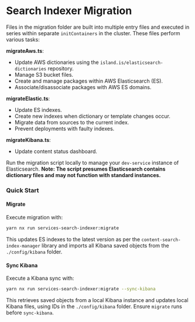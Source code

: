 # Search Indexer Migration

Files in the migration folder are built into multiple entry files and executed in series within separate `initContainers` in the cluster. These files perform various tasks:

**migrateAws.ts**:

- Update AWS dictionaries using the `island.is/elasticsearch-dictionaries` repository.
- Manage S3 bucket files.
- Create and manage packages within AWS Elasticsearch (ES).
- Associate/disassociate packages with AWS ES domains.

**migrateElastic.ts**:

- Update ES indexes.
- Create new indexes when dictionary or template changes occur.
- Migrate data from sources to the current index.
- Prevent deployments with faulty indexes.

**migrateKibana.ts**:

- Update content status dashboard.

Run the migration script locally to manage your `dev-service` instance of Elasticsearch. **Note: The script presumes Elasticsearch contains dictionary files and may not function with standard instances.**

### Quick Start

#### Migrate

Execute migration with:

```bash
yarn nx run services-search-indexer:migrate
```

This updates ES indexes to the latest version as per the `content-search-index-manager` library and imports all Kibana saved objects from the `./config/kibana` folder.

#### Sync Kibana

Execute a Kibana sync with:

```bash
yarn nx run services-search-indexer:migrate --sync-kibana
```

This retrieves saved objects from a local Kibana instance and updates local Kibana files, using IDs in the `./config/kibana` folder. Ensure `migrate` runs before `sync-kibana`.